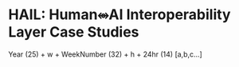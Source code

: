 # HAIL: Human⥈AI Interoperability Layer Case Studies

Year (25) + w + WeekNumber (32) + h + 24hr (14) [a,b,c...]

